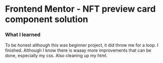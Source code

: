 # Frontend Mentor - NFT preview card component solution


### What I learned

To be honest although this was beginner project, it did throw me for a loop. I finished. Although I know there is waaay more improvements that can be done, especially my css. Also cleaning up my html.
